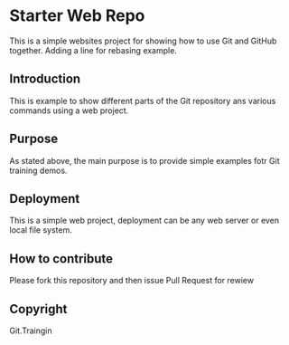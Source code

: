 # Starter Web Repo

This is a simple websites project for showing how to use Git and GitHub together.
Adding a line for rebasing example.  


## Introduction

This is example to show different parts of the Git repository ans various commands using a web project.

## Purpose

As stated above, the main purpose is to provide simple examples fotr Git training demos.

## Deployment
This is a simple web project, deployment can be any web server or even local file system.

## How to contribute

Please fork this repository and then issue Pull Request for rewiew

## Copyright

Git.Traingin